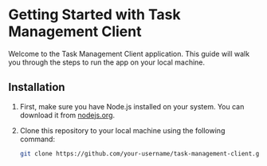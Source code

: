 # Getting Started with Task Management Client

Welcome to the Task Management Client application. This guide will walk you through the steps to run the app on your local machine.

## Installation

1. First, make sure you have Node.js installed on your system. You can download it from [nodejs.org](https://nodejs.org/).

2. Clone this repository to your local machine using the following command:
   ```sh
   git clone https://github.com/your-username/task-management-client.git
